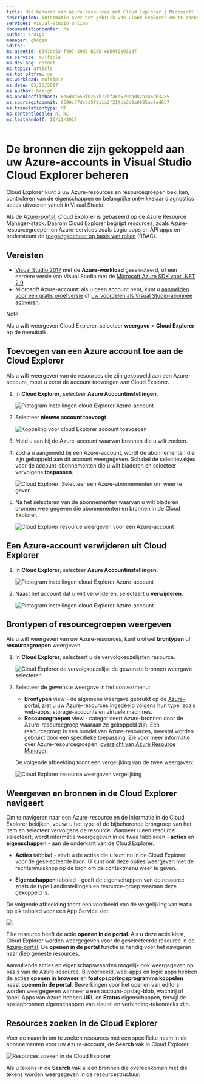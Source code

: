 ```yaml
---
title: Het beheren van Azure-resources met Cloud Explorer | Microsoft Docs
description: Informatie over het gebruik van Cloud Explorer om te zoeken en beheren van Azure-resources in Visual Studio.
services: visual-studio-online
documentationcenter: na
author: kraigb
manager: ghogen
editor: 
ms.assetid: 6347dc53-f497-49d5-b29b-e8b9f0e939d7
ms.service: multiple
ms.devlang: dotnet
ms.topic: article
ms.tgt_pltfrm: na
ms.workload: multiple
ms.date: 03/25/2017
ms.author: kraigb
ms.openlocfilehash: 6e6d8d559f0251b71bfa6d529ead82a246cb3235
ms.sourcegitcommit: 6699c77dcbd5f8a1a2f21fba3d0a0005ac9ed6b7
ms.translationtype: MT
ms.contentlocale: nl-NL
ms.lasthandoff: 10/11/2017
---
```

# <a name="manage-the-resources-associated-with-your-azure-accounts-in-visual-studio-cloud-explorer"></a>De bronnen die zijn gekoppeld aan uw Azure-accounts in Visual Studio Cloud Explorer beheren
Cloud Explorer kunt u uw Azure-resources en resourcegroepen bekijken, controleren van de eigenschappen en belangrijke ontwikkelaar diagnostics acties uitvoeren vanuit in Visual Studio. 

Als de [Azure-portal](http://go.microsoft.com/fwlink/p/?LinkID=525040), Cloud Explorer is gebaseerd op de Azure Resource Manager-stack. Daarom Cloud Explorer begrijpt resources, zoals Azure-resourcegroepen en Azure-services zoals Logic apps en API apps en ondersteunt de [toegangsbeheer op basis van rollen](active-directory/role-based-access-control-configure.md) (RBAC). 

## <a name="prerequisites"></a>Vereisten
- [Visual Studio 2017](https://www.visualstudio.com/downloads/) met de **Azure-workload** geselecteerd, of een eerdere versie van Visual Studio met de [Microsoft Azure SDK voor .NET 2.9](https://www.microsoft.com/en-us/download/details.aspx?id=51657).
- Microsoft Azure-account: als u geen account hebt, kunt u [aanmelden voor een gratis proefversie](http://go.microsoft.com/fwlink/?LinkId=623901) of [uw voordelen als Visual Studio-abonnee activeren](http://go.microsoft.com/fwlink/?LinkId=623901).

> [!NOTE]
> Als u wilt weergeven Cloud Explorer, selecteer **weergave** > **Cloud Explorer** op de menubalk.   
> 
> 

## <a name="add-an-azure-account-to-cloud-explorer"></a>Toevoegen van een Azure account toe aan de Cloud Explorer
Als u wilt weergeven van de resources die zijn gekoppeld aan een Azure-account, moet u eerst de account toevoegen aan Cloud Explorer. 

1. In **Cloud Explorer**, selecteer **Azure Accountinstellingen**.

    ![Pictogram instellingen cloud Explorer Azure-account](media/vs-azure-tools-resources-managing-with-cloud-explorer/azure-account-settings.png)

1. Selecteer **nieuwe account toevoegt**. 

    ![Koppeling voor cloud Explorer account toevoegen](media/vs-azure-tools-resources-managing-with-cloud-explorer/add-account-link.png)

1. Meld u aan bij de Azure-account waarvan bronnen die u wilt zoeken. 

1. Zodra u aangemeld bij een Azure-account, wordt de abonnementen die zijn gekoppeld aan dit account weergegeven. Schakel de selectievakjes voor de account-abonnementen die u wilt bladeren en selecteer vervolgens **toepassen**. 
 
    ![Cloud Explorer: Selecteer een Azure-abonnementen om weer te geven](media/vs-azure-tools-resources-managing-with-cloud-explorer/select-subscriptions.png)

1. Na het selecteren van de abonnementen waarvan u wilt bladeren bronnen weergegeven die abonnementen en bronnen in de Cloud Explorer.

    ![Cloud Explorer resource weergeven voor een Azure-account](media/vs-azure-tools-resources-managing-with-cloud-explorer/resources-listed.png)

## <a name="remove-an-azure-account-from-cloud-explorer"></a>Een Azure-account verwijderen uit Cloud Explorer 

1. In **Cloud Explorer**, selecteer **Azure Accountinstellingen**.

    ![Pictogram instellingen cloud Explorer Azure-account](media/vs-azure-tools-resources-managing-with-cloud-explorer/azure-account-settings.png)

1. Naast het account dat u wilt verwijderen, selecteert u **verwijderen**.

    ![Pictogram instellingen cloud Explorer Azure-account](media/vs-azure-tools-resources-managing-with-cloud-explorer/remove-account.png)

## <a name="view-resource-types-or-resource-groups"></a>Brontypen of resourcegroepen weergeven
Als u wilt weergeven van uw Azure-resources, kunt u ofwel **brontypen** of **resourcegroepen** weergeven.

1. In **Cloud Explorer**, selecteert u de vervolgkeuzelijsten resource.

    ![Cloud Explorer de vervolgkeuzelijst de gewenste bronnen weergave selecteren](media/vs-azure-tools-resources-managing-with-cloud-explorer/resources-view-dropdown.png)

1. Selecteer de gewenste weergave in het contextmenu: 

    - **Brontypen** view - de algemene weergave gebruikt op de [Azure-portal](http://go.microsoft.com/fwlink/p/?LinkID=525040), ziet u uw Azure-resources ingedeeld volgens hun type, zoals web-apps, storage-accounts en virtuele machines. 
    - **Resourcegroepen** view - categoriseert Azure-bronnen door de Azure-resourcegroep waaraan ze gekoppeld zijn. Een resourcegroep is een bundel van Azure-resources, meestal worden gebruikt door een specifieke toepassing. Zie voor meer informatie over Azure-resourcegroepen, [overzicht van Azure Resource Manager](./azure-resource-manager/resource-group-overview.md).

    De volgende afbeelding toont een vergelijking van de twee weergaven:

    ![Cloud Explorer resource weergaven vergelijking](media/vs-azure-tools-resources-managing-with-cloud-explorer/resource-views-comparison.png)

## <a name="view-and-navigate-resources-in-cloud-explorer"></a>Weergeven en bronnen in de Cloud Explorer navigeert
Om te navigeren naar een Azure-resource en de informatie in de Cloud Explorer bekijken, vouwt u het type of de bijbehorende brongroep van het item en selecteer vervolgens de resource. Wanneer u een resource selecteert, wordt informatie weergegeven in de twee tabbladen - **acties** en **eigenschappen** - aan de onderkant van de Cloud Explorer. 

- **Acties** tabblad - vindt u de acties die u kunt nu in de Cloud Explorer voor de geselecteerde bron. U kunt ook deze opties weergeven met de rechtermuisknop op de bron om de contextmenu weer te geven.

- **Eigenschappen** tabblad - geeft de eigenschappen van de resource, zoals de type Landinstellingen en resource-groep waaraan deze gekoppeld is.

De volgende afbeelding toont een voorbeeld van de vergelijking van wat u op elk tabblad voor een App Service ziet:

![](./media/vs-azure-tools-resources-managing-with-cloud-explorer/actions-and-properties.png)

Elke resource heeft de actie **openen in de portal**. Als u deze actie kiest, Cloud Explorer worden weergegeven voor de geselecteerde resource in de [Azure-portal](http://go.microsoft.com/fwlink/p/?LinkID=525040). De **openen in de portal** functie is handig voor het navigeren naar diep geneste resources.

Aanvullende acties en eigenschapswaarden mogelijk ook weergegeven op basis van de Azure-resource. Bijvoorbeeld, web-apps en logic apps hebben de acties **openen in browser** en **foutopsporingsprogramma koppelen** naast **openen in de portal**. Bewerkingen voor het openen van editors worden weergegeven wanneer u een account-opslag-blob, wachtrij of tabel. Apps van Azure hebben **URL** en **Status** eigenschappen, terwijl de opslagbronnen eigenschappen van sleutel en verbinding-tekenreeks zijn.

## <a name="find-resources-in-cloud-explorer"></a>Resources zoeken in de Cloud Explorer
Voer de naam in om te zoeken resources met een specifieke naam in de abonnementen voor uw Azure-account, de **Search** vak in Cloud Explorer.

![Resources zoeken in de Cloud Explorer](./media/vs-azure-tools-resources-managing-with-cloud-explorer/search-for-resources.png)

Als u tekens in de **Search** vak alleen bronnen die overeenkomen met die tekens worden weergegeven in de resourcestructuur.
